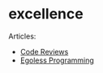 # excellence

Articles:
- [Code Reviews](CODE_REVIEWS.md)
- [Egoless Programming](EGOLESS_PROGRAMMING.md)
